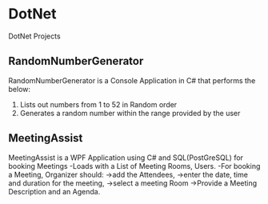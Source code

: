 # DotNet
DotNet Projects

RandomNumberGenerator
----------------------

RandomNumberGenerator is a Console Application in C# that performs the below:
1. Lists out numbers from 1 to 52 in Random order
2. Generates a random number within the range provided by the user


MeetingAssist
----------------------

MeetingAssist is a WPF Application using C# and SQL(PostGreSQL) for booking Meetings
-Loads with a List of Meeting Rooms, Users.
-For booking a Meeting, Organizer should:
  ->add the Attendees, 
  ->enter the date, time and duration for the meeting, 
  ->select a meeting Room
  ->Provide a Meeting Description and an Agenda.


